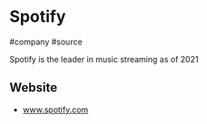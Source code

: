 # Spotify

#company #source 

Spotify is the leader in music streaming as of 2021

## Website
- www.spotify.com
